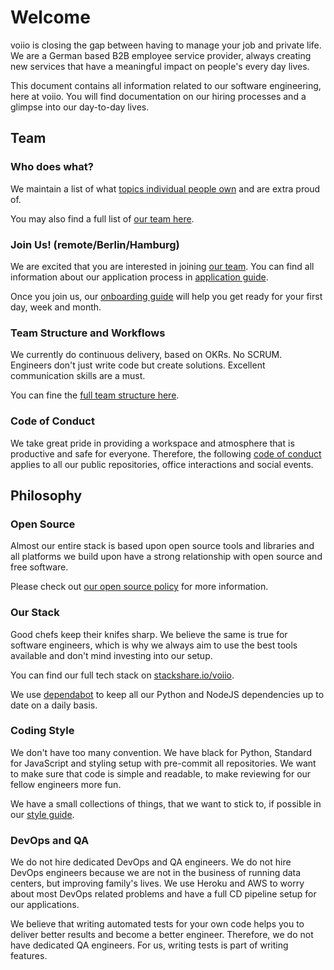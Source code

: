 # Welcome

voiio is closing the gap between having to manage your job and private life.
We are a German based B2B employee service provider, always creating new
services that have a meaningful impact on people's every day lives.

This document contains all information related to our software engineering,
here at voiio. You will find documentation on our hiring processes and
a glimpse into our day-to-day lives.

## Team

### Who does what?

We maintain a list of what [topics individual people own](ownership.md) and are extra proud of.

You may also find a full list of [our team here](https://github.com/orgs/voiio/people).

### Join Us! (remote/Berlin/Hamburg)

We are excited that you are interested in joining [our team](https://github.com/orgs/voiio/people).
You can find all information about our application process in [application guide](apply.md).

Once you join us, our [onboarding guide](onboarding.md) will help you
get ready for your first day, week and month.

### Team Structure and Workflows

We currently do continuous delivery, based on OKRs. No SCRUM. Engineers don't just write
code but create solutions. Excellent communication skills are a must.

You can fine the [full team structure here](team_structure.md).

### Code of Conduct

We take great pride in providing a workspace and atmosphere that is productive and safe
for everyone. Therefore, the following [code of conduct](code_of_conduct.md) applies to
all our public repositories, office interactions and social events.

## Philosophy

<!--//

#### CTO's mission statement

```
I wanna be the very best
Like no one ever was
To merge them is my real test
To deploy them is my cause
I will travel across the land
Searching far and wide
Teach contributors to understand
The power that's inside
Pull-Requests! Gotta merge 'em all! (It's you and me)
I know it's my destiny
Pull-Requests! Oh you're my best friend
In a world we must defend
Pull-Requests! Gotta merge 'em all! (A heart so true)
Our courage will pull us through
You teach me and I'll teach you
Pull-Requests! Gotta merge 'em all (gotta merge'em all!)
Yeah!
Every challenge along the way
With courage I will face
I will battle every day
To claim my rightful place
Come with me
The time is right
There's no better team
Arm in arm we'll win the fight
It's always been our dream!
Pull-Requests! Gotta merge 'em all! (It's you and me)
I know it's my destiny
Pull-Requests! Oh you're my best friend
In a world we must defend
Pull-Requests! Gotta merge 'em all! (A heart so true)
Our courage will pull us through
You teach me and I'll teach you
Pull-Requests! Gotta merge'em all (gotta merge 'em all!)
Gotta merge'em all!
Gotta merge'em all!
Gotta merge'em all!
Yeah!
Pull-Requests! Gotta merge 'em all! (It's you and me)
I know it's my destiny
Pull-Requests! Oh you're my best friend
In a world we must defend
Pull-Requests! Gotta merge 'em all! (A heart so true)
Our courage will pull us through
You teach me and I'll teach you
Pull-Requests! Gotta merge'em all (gotta merge 'em all, Pull-Requests!)
```

//-->

### Open Source

Almost our entire stack is based upon open source tools and libraries and all platforms
we build upon have a strong relationship with open source and free software.

Please check out [our open source policy](open_source.md) for more information.

### Our Stack

Good chefs keep their knifes sharp. We believe the same is true for software engineers,
which is why we always aim to use the best tools available and don't mind investing into
our setup.

You can find our full tech stack on [stackshare.io/voiio](https://stackshare.io/voiio).

We use [dependabot](https://dependabot.com/) to keep all our Python and NodeJS
dependencies up to date on a daily basis.

### Coding Style

We don't have too many convention. We have black for Python, Standard for JavaScript and
styling setup with pre-commit all repositories. We want to make sure that code is
simple and readable, to make reviewing for our fellow engineers more fun.

We have a small collections of things, that we want to stick to, if possible in our
[style guide](https://github.com/voiio/voiio.github.io/blob/main/scss_style_guide.md).

### DevOps and QA

We do not hire dedicated DevOps and QA engineers. We do not hire DevOps engineers
because we are not in the business of running data centers, but improving family's lives.
We use Heroku and AWS to worry about most DevOps related problems and have a full CD
pipeline setup for our applications.

We believe that writing automated tests for your own code helps you to deliver better
results and become a better engineer. Therefore, we do not have dedicated QA engineers.
For us, writing tests is part of writing features.

